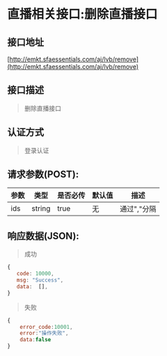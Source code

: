 # 直播相关接口:删除直播接口

## 接口地址

[http://emkt.sfaessentials.com/aj/lvb/remove](http://emkt.sfaessentials.com/aj/lvb/remove)

## 接口描述

> 删除直播接口

## 认证方式

> 登录认证

## 请求参数(POST):

| 参数 | 类型| 是否必传 | 默认值 |  描述 | 
| ---- | ---- | ----- | ----- | ----- | 
| ids | string | true | 无 | 通过","分隔 | 


## 响应数据(JSON):
> 成功

```javascript
{
   code: 10000,
   msg: "Success",
   data:  [],
}
```
> 失败 

```javascript
{
    error_code:10001,
    error:"操作失败",
    data:false
}
```